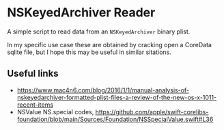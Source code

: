 # NSKeyedArchiver Reader

A simple script to read data from an `NSKeyedArchiver` binary plist.

In my specific use case these are obtained by cracking open a CoreData sqlite file,
but I hope this may be useful in similar sitations.

## Useful links 

- https://www.mac4n6.com/blog/2016/1/1/manual-analysis-of-nskeyedarchiver-formatted-plist-files-a-review-of-the-new-os-x-1011-recent-items
- NSValue NS.special codes, https://github.com/apple/swift-corelibs-foundation/blob/main/Sources/Foundation/NSSpecialValue.swift#L36
